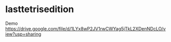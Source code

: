 # lasttetrisedition
Demo https://drive.google.com/file/d/1LYx8wP2JV1rwCWYag5jTkL2XDenNDcLO/view?usp=sharing
